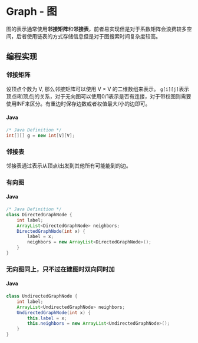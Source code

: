 # Graph - 图

图的表示通常使用**邻接矩阵**和**邻接表**，前者易实现但是对于系数矩阵会浪费较多空间，后者使用链表的方式存储信息但是对于图搜索时间复杂度较高。

## 编程实现

### 邻接矩阵

设顶点个数为 V, 那么邻接矩阵可以使用 V × V 的二维数组来表示。 `g[i][j]`表示顶点i和顶点j的关系，对于无向图可以使用0/1表示是否有连接，对于带权图则需要使用INF来区分。有重边时保存边数或者权值最大/小的边即可。

#### Java

```java
/* Java Definition */
int[][] g = new int[V][V];
```

### 邻接表

邻接表通过表示从顶点i出发到其他所有可能能到的边。

### 有向图

#### Java

```java
/* Java Definition */
class DirectedGraphNode {
    int label;
    ArrayList<DirectedGraphNode> neighbors;
    DirectedGraphNode(int x) {
        label = x;
        neighbors = new ArrayList<DirectedGraphNode>();
    }
}
```

### 无向图同上，只不过在建图时双向同时加

#### Java

```java
class UndirectedGraphNode {
    int label;
    ArrayList<UndirectedGraphNode> neighbors;
    UndirectedGraphNode(int x) {
        this.label = x;
        this.neighbors = new ArrayList<UndirectedGraphNode>();
    }
}
```


